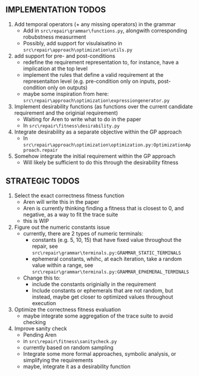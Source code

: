 ## IMPLEMENTATION TODOS

1. Add temporal operators (+ any missing operators) in the grammar
    - Add in `src\repair\grammar\functions.py`, alongwith corresponding robubstness measurment
    - Possibly, add support for visulaisatino in `src\repair\approach\optimization\utils.py`
2. add support for pre- and post-conditions
    - redefine the requirement representation to, for instance, have a implication at the top level
    - implement the rules that define a valid requirement at the representaiton level (e.g. pre-condition only on inputs, post-condition only on outputs)
    - maybe some inspiration from here: `src\repair\approach\optimization\expressiongenerator.py`
3. Implement desirability functions (as functions over the current candidate requirement and the originial requirement)
    - Waiting for Aren to write what to do in the paper
    - In `src\repair\fitness\desirability.py`
4. Integrate desirability as a separate objective within the GP approach
    - In `src\repair\approach\optimization\optimization.py:OptimizationApproach.repair`
5. Somehow integrate the initial requirement within the GP approach
    - Will likely be sufficient to do this through the desirability fitness

## STRATEGIC TODOS

1. Select the exact correctness fitness function
    - Aren will write this in the paper
    - Aren is currently thinking finding a fitness that is closest to 0, and negative, as a way to fit the trace suite
    - this is WIP
2. Figure out the numeric constants issue
    - currently, there are 2 types of numeric terminals:
        - constants (e.g. 5, 10, 15) that have fixed value throughout the repair, see `src\repair\grammar\terminals.py:GRAMMAR_STATIC_TERMINALS`
        - ephemeral constants, whihc, at each iteration, take a random value within a range, see `src\repair\grammar\terminals.py:GRAMMAR_EPHEMERAL_TERMINALS`
    - Change this to:
        - include the constants originially in the requirement
        - Include constants or ephemerals that are not random, but instead, maybe get closer to optimized values throughout execution
3. Optimize the correctness fitness evaluation
    - maybe integrate some aggregation of the trace suite to avoid checking 
4. Improve sanity check
    - Pending Aren
    - in `src\repair\fitness\sanitycheck.py`
    - currently based on random sampling
    - Integrate some more formal approaches, symbolic analysis, or simplifying the requirements
    - maybe, integrate it as a desirability function



